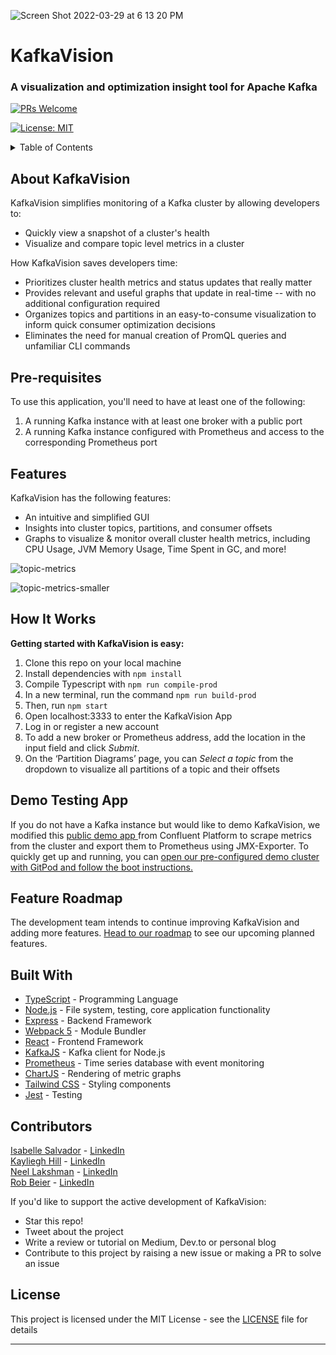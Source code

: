 ![Screen Shot 2022-03-29 at 6 13 20 PM](https://user-images.githubusercontent.com/61764488/160890405-2ae61d7b-5a6c-4489-8300-08fcb243ac92.png)
# KafkaVision
### A visualization and optimization insight tool for Apache Kafka

[![PRs Welcome](https://img.shields.io/badge/PRs-welcome-brightgreen.svg)](https://github.com/oslabs-beta/kafkavision/pulls)

[![License: MIT](https://img.shields.io/badge/License-MIT-yellow.svg)](https://github.com/oslabs-beta/reactron/LICENSE)

<details>
	<summary>Table of Contents</summary>

- [About KafkaVision](##About-KafkaVision)
- [Pre-requisites](##Pre-requisites)
- [Features](##Features)
- [How It Works](##How-It-Works)
- [Demo Testing App](##Demo-Testing-App)
- [Feature Roadmap](##Feature-Roadmap)
- [Contributors](##Contributors)
- [License](##License)
</details>


## About KafkaVision

KafkaVision simplifies monitoring of a Kafka cluster by allowing developers to:
- Quickly view a snapshot of a cluster's health
- Visualize and compare topic level metrics in a cluster

How KafkaVision saves developers time:
- Prioritizes cluster health metrics and status updates that really matter
- Provides relevant and useful graphs that update in real-time -- with no additional configuration required
- Organizes topics and partitions in an easy-to-consume visualization to inform quick consumer optimization decisions
- Eliminates the need for manual creation of PromQL queries and unfamiliar CLI commands


## Pre-requisites

To use this application, you'll need to have at least one of the following:

1. A running Kafka instance with at least one broker with a public port
2. A running Kafka instance configured with Prometheus and access to the corresponding Prometheus port

## Features

KafkaVision has the following features:

- An intuitive and simplified GUI
- Insights into cluster topics, partitions, and consumer offsets
- Graphs to visualize & monitor overall cluster health metrics, including CPU Usage, JVM Memory Usage, Time Spent in GC, and more!

![topic-metrics](https://user-images.githubusercontent.com/87503302/161080655-ca378124-4496-4700-905f-174e5db9754b.gif)

![topic-metrics-smaller](https://user-images.githubusercontent.com/87503302/161081513-2976020a-94c5-4445-bac8-f7179fa1e180.gif)



## How It Works

**Getting started with KafkaVision is easy:**

1. Clone this repo on your local machine
2. Install dependencies with `npm install`
3. Compile Typescript with `npm run compile-prod`
4. In a new terminal, run the command `npm run build-prod`
5. Then, run `npm start`
6. Open localhost:3333 to enter the KafkaVision App
7. Log in or register a new account
8. To add a new broker or Prometheus address, add the location in the input field and click _Submit_.
9. On the ‘Partition Diagrams’ page, you can _Select a topic_ from the dropdown to visualize all partitions of a topic and their offsets

## Demo Testing App
If you do not have a Kafka instance but would like to demo KafkaVision, we modified this <a href="https://github.com/confluentinc/cp-demo" onclick="return ! window.open(this.href);">public demo app </a>from Confluent Platform to scrape metrics from the cluster and export them to Prometheus using JMX-Exporter. To quickly get up and running, you can <a href='https://kayhill-cpdemo-aki26esh1q7.ws-us38.gitpod.io/' onclick="return ! window.open(this.href);">open our pre-configured demo cluster with GitPod and follow the boot instructions.</a>

## Feature Roadmap

The development team intends to continue improving KafkaVision and adding more features.
[Head to our roadmap](https://github.com/oslabs-beta/kafkavision/issues) to see our upcoming planned features.

## Built With
- [TypeScript](https://www.typescriptlang.org/) - Programming Language
- [Node.js](https://nodejs.org/en/) - File system, testing, core application functionality
- [Express](https://expressjs.com/) - Backend Framework
- [Webpack 5](https://webpack.js.org/) - Module Bundler
- [React](https://reactjs.org/) - Frontend Framework
- [KafkaJS](https://kafka.js.org/) - Kafka client for Node.js
- [Prometheus](https://prometheus.io/) - Time series database with event monitoring
- [ChartJS](https://www.chartjs.org/) - Rendering of metric graphs
- [Tailwind CSS](https://tailwindcss.com/) - Styling components
- [Jest](https://jestjs.io/) - Testing

## Contributors

[Isabelle Salvador](https://github.com/isabellesalvador) - [LinkedIn](https://www.linkedin.com/in/isabelle-salvador-605a67105/)
<br>
[Kayliegh Hill](https://github.com/kayhill) - [LinkedIn](https://www.linkedin.com/in/kayliegh-hill)
<br>
[Neel Lakshman](https://github.com/nlakshman) - [LinkedIn](https://www.linkedin.com/in/neel-lakshman/)
<br>
[Rob Beier](https://github.com/rfbeier) - [LinkedIn](https://www.linkedin.com/in/robert-beier-49795081)
<br>

If you'd like to support the active development of KafkaVision:

- Star this repo!
- Tweet about the project
- Write a review or tutorial on Medium, Dev.to or personal blog
- Contribute to this project by raising a new issue or making a PR to solve an issue

## License
This project is licensed under the MIT License - see the [LICENSE](https://github.com/oslabs-beta/kafkavision/blob/dev/LICENSE) file for details
<hr>
